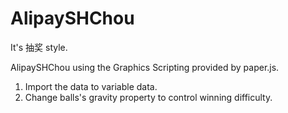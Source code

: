 AlipaySHChou
============

It's 抽奖 style.

AlipaySHChou using the Graphics Scripting provided by paper.js.

1. Import the data to variable data.
2. Change balls's gravity property to control winning difficulty.